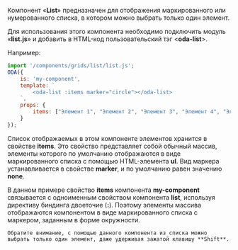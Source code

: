 Компонент «**List**» предназначен для отображения маркированного или нумерованного списка, в котором можно выбрать только один элемент.

Для использования этого компонента необходимо подключить модуль «**list.js**» и добавить в HTML-код пользовательский тэг \<**oda-list**>.

Например:

```javascript _run_line_edit_loadoda_[my-component.js]_h=100_
import '/components/grids/list/list.js';
ODA({
    is: 'my-component',
    template: `
        <oda-list :items marker="circle"></oda-list>
    `,
    props: {
        items: ["Элемент 1", "Элемент 2", "Элемент 3", "Элемент 4", "Элемент 5"]
    }
});
```

Список отображаемых в этом компоненте элементов хранится в свойстве **items**. Это свойство представляет собой обычный массив, элементы которого по умолчанию отображаются в виде маркированного списка с помощью HTML-элемента **ul**. Вид маркера устанавливается в свойстве **marker**, и по умолчанию равен значению **none**.

В данном примере свойство **items** компонента **my-component** связывается с одноименным свойством компонента **list**, используя директиву биндинга двоеточие (**:**). Поэтому элементы массива отображаются компонентом в виде маркированного списка с маркером, заданным в форме окружности.

``` info_md
Обратите внимание, с помощью данного компонента из списка можно выбрать только один элемент, даже удерживая зажатой клавишу **Shift**.
```
